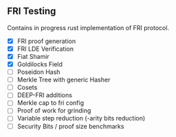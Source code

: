 ## FRI Testing

Contains in progress rust implementation of FRI protocol. 

- [x] FRI proof generation 
- [x] FRI LDE Verification
- [x] Fiat Shamir
- [x] Goldilocks Field
- [ ] Poseidon Hash
- [ ] Merkle Tree with generic Hasher
- [ ] Cosets
- [ ] DEEP-FRI additions
- [ ] Merkle cap to fri config
- [ ] Proof of work for grinding
- [ ] Variable step reduction (-arity bits reduction)
- [ ] Security Bits / proof size benchmarks 
